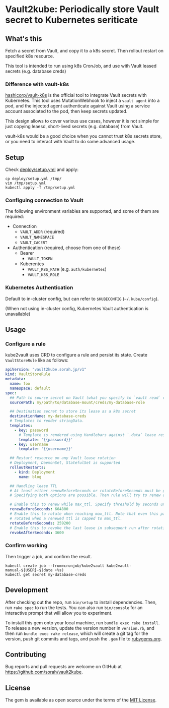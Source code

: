 # Vault2kube: Periodically store Vault secret to Kubernetes seriticate

## What's this

Fetch a secret from Vault, and copy it to a k8s secret. Then rollout restart on specified k8s resource.

This tool is intended to run using k8s CronJob, and use with Vault leased secrets (e.g. database creds)

### Difference with vault-k8s

[hashicorp/vault-k8s](https://github.com/hashicorp/vault-k8s) is the official tool to integrate Vault secrets with Kubernetes.
This tool uses MutationWebhook to inject a `vault agent` into a pod, and the injected agent authenticate against Vault using a service account associated to the pod, then keep secrets updated.

This design allows to cover various use cases, however it is not simple for just copying leaesd, short-lived secrets (e.g. database) from Vault.

vault-k8s would be a good choice when you cannot trust k8s secrets store, or you need to interact with Vault to do some advanced usage.

## Setup

Check [deploy/setup.yml](./deploy/setup.yml) and apply:

```
cp deploy/setup.yml /tmp/
vim /tmp/setup.yml
kubectl apply -f /tmp/setup.yml
```

### Configuing connection to Vault

The following environment variables are supported, and some of them are required:

- Connection
  - `VAULT_ADDR` (required)
  - `VAULT_NAMESPACE`
  - `VAULT_CACERT`
- Authentication (required, choose from one of these)
  - Bearer
    - `VAULT_TOKEN`
  - Kuberentes
    - `VAULT_K8S_PATH` (e.g. `auth/kubernetes`)
    - `VAULT_K8S_ROLE`

### Kubernetes Authentication

Default to in-cluster config, but can refer to `$KUBECONFIG` (`~/.kube/config`).

(When not using in-cluster config, Kubernetes Vault authentication is unavailable)

## Usage

### Configure a rule

kube2vault uses CRD to configure a rule and persist its state. Create `VaultStoreRule` like as follows:

``` yaml
apiVersion: "vault2kube.sorah.jp/v1"
kind: VaultStoreRule
metadata:
  name: foo
  namespace: default
spec:
  ## Path to source secret on Vault (what you specify to `vault read` command)
  sourcePath: my/path/to/database-mount/creds/my-database-role

  ## Destination secret to store its lease as a k8s secret
  destinationName: my-database-creds
  # Templates to render stringData.
  templates:
    - key: password
      # Template is rendered using Handlebars against `.data` lease response
      template: '{{password}}'
    - key: username
      template: '{{username}}'

  ## Restart resource on any Vault lease rotation
  # Deployment, DaemonSet, StatefulSet is supported
  rolloutRestarts:
    - kind: Deployment
      name: blog

  ## Handling lease TTL
  # At least either renewBeforeSeconds or rotateBeforeSeconds must be given. 
  # Specifying both options are possible. Then rule will try to renew as long as possible, then rotate.

  # Enable this to renew while max_ttl. Specify threshold by seconds until expiry to perform a renew.
  renewBeforeSeconds: 604800
  # Enable this to rotate when reaching max_ttl. Note that even this parameter is omit, leases will be
  # rotated when a renewed ttl is capped to max_ttl.
  rotateBeforeSeconds: 259200
  # Enable this to revoke the last lease in subsequent run after rotation. Default to 1.
  revokeAfterSeconds: 3600
```

### Confirm working

Then trigger a job, and confirm the result.

```
kubectl create job --from=cronjob/kube2vault kube2vault-manual-${USER}-$(date +%s)
kubectl get secret my-database-creds
```

## Development

After checking out the repo, run `bin/setup` to install dependencies. Then, run `rake spec` to run the tests. You can also run `bin/console` for an interactive prompt that will allow you to experiment.

To install this gem onto your local machine, run `bundle exec rake install`. To release a new version, update the version number in `version.rb`, and then run `bundle exec rake release`, which will create a git tag for the version, push git commits and tags, and push the `.gem` file to [rubygems.org](https://rubygems.org).

## Contributing

Bug reports and pull requests are welcome on GitHub at https://github.com/sorah/vault2kube.


## License

The gem is available as open source under the terms of the [MIT License](https://opensource.org/licenses/MIT).

